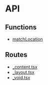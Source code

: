 # API

## Functions

- [matchLocation](/docs/api/match-location)

## Routes

- [\_content.tsx](/docs/api/_content)
- [\_layout.tsx](/docs/api/_layout)
- [\_void.tsx](/docs/api/_void)
